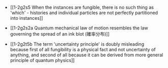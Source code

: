 - [[1-2g2s5 When the instances are fungible, there is no such thing as 'which' - histories and individual particles are not perfectly partitioned into instances]]
- [[1-2g2s2a Quantum mechanical law of motion resembles the law governing the spread of an ink blot (確率分布)]]

- [[1-2g2t5b The term 'uncertainty principle' is doubly misleading because first of all fungibility is a physical fact and not uncertainty of anything, and second of all because it can be derived from more general principle of quantum physics]]
